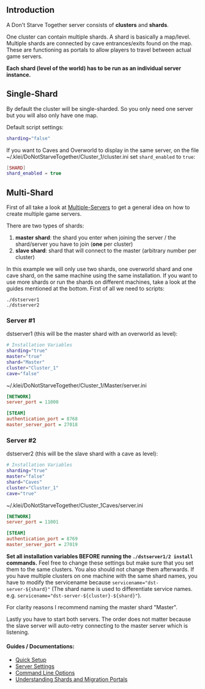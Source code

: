 ## Introduction
A Don't Starve Together server consists of **clusters** and **shards**. 

One cluster can contain multiple shards. A shard is basically a map/level. Multiple shards are connected by cave entrances/exits found on the map. These are functioning as portals to allow players to travel between actual game servers. 

**Each shard (level of the world) has to be run as an individual server instance.**

## Single-Shard
By default the cluster will be single-sharded. So you only need one server but you will also only have one map.

Default script settings:

```bash
sharding="false"
```

If you want to Caves and Overworld to display in the same server, on the file ~/.klei/DoNotStarveTogether/Cluster_1/cluster.ini set `shard_enabled` to `true`:

```lua
[SHARD]
shard_enabled = true
```



## Multi-Shard
First of all take a look at [Multiple-Servers](https://github.com/GameServerManagers/LinuxGSM/wiki/Multiple-Servers) to get a general idea on how to create multiple game servers.

There are two types of shards:

1. **master shard**: the shard you enter when joining the server / the shard/server you have to join (**one** per cluster)
2. **slave shard**: shard that will connect to the master (arbitrary number per cluster)

In this example we will only use two shards, one overworld shard and one cave shard, on the same machine using the same installation. If you want to use more shards or run the shards on different machines, take a look at the guides mentioned at the bottom.
First of all we need to scripts:

```
./dstserver1
./dstserver2
```

### Server #1

dstserver1 (this will be the master shard with an overworld as level):
```bash
# Installation Variables
sharding="true"
master="true"
shard="Master" 
cluster="Cluster_1"
cave="false"
```

~/.klei/DoNotStarveTogether/Cluster_1/Master/server.ini
```ini
[NETWORK]
server_port = 11000

[STEAM]
authentication_port = 8768
master_server_port = 27018
```

### Server #2

dstserver2 (this will be the slave shard with a cave as level):
```bash
# Installation Variables
sharding="true"
master="false"
shard="Caves" 
cluster="Cluster_1"
cave="true"
```

~/.klei/DoNotStarveTogether/Cluster_1Caves/server.ini
```ini
[NETWORK]
server_port = 11001

[STEAM]
authentication_port = 8769
master_server_port = 27019
```

**Set all installation variables BEFORE running the `./dstserver1/2 install` commands.**  Feel free to change these settings but make sure that you set them to the same clusters. You also should not change them afterwards. If you have multiple clusters on one machine with the same shard names, you have to modify the servicename because `servicename="dst-server-${shard}"`
(The shard name is used to differentiate service names. e.g. `servicename="dst-server-${cluster}-${shard}"`).

For clarity reasons I recommend naming the master shard "Master".

Lastly you have to start both servers. The order does not matter because the slave server will auto-retry connecting to the master server which is listening.


#### Guides / Documentations:
* [Quick Setup](http://forums.kleientertainment.com/topic/64441-dedicated-server-quick-setup-guide-linux/)
* [Server Settings](http://forums.kleientertainment.com/topic/64552-dedicated-server-settings-guide/)
* [Command Line Options](http://forums.kleientertainment.com/topic/64743-dedicated-server-command-line-options-guide/)
* [Understanding Shards and Migration Portals](http://forums.kleientertainment.com/topic/59174-understanding-shards-and-migration-portals/)
